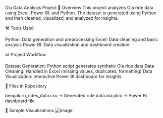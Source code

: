 Ola Data Analysis Project
📌 Overview
This project analyzes Ola ride data using Excel, Power BI, and Python. 
The dataset is generated using Python and then cleaned, visualized, and analyzed for insights.

🛠 Tools Used

Python: Data generation and preprocessing
Excel: Data cleaning and basic analysis
Power BI: Data visualization and dashboard creation


📊 Project Workflow

Dataset Generation: Python script generates synthetic Ola ride data
Data Cleaning: Handled in Excel (missing values, duplicates, formatting)
Data Visualization: Interactive Power BI dashboard for insights


📂 Files in Repository

bengaluru_rides_data.csv → Generated ride data
ola.pbix → Power BI dashboard file

📸 Sample Visualizations
![image](https://github.com/user-attachments/assets/42e12db4-2f6e-4e32-839e-b7b67f8ba77e)

